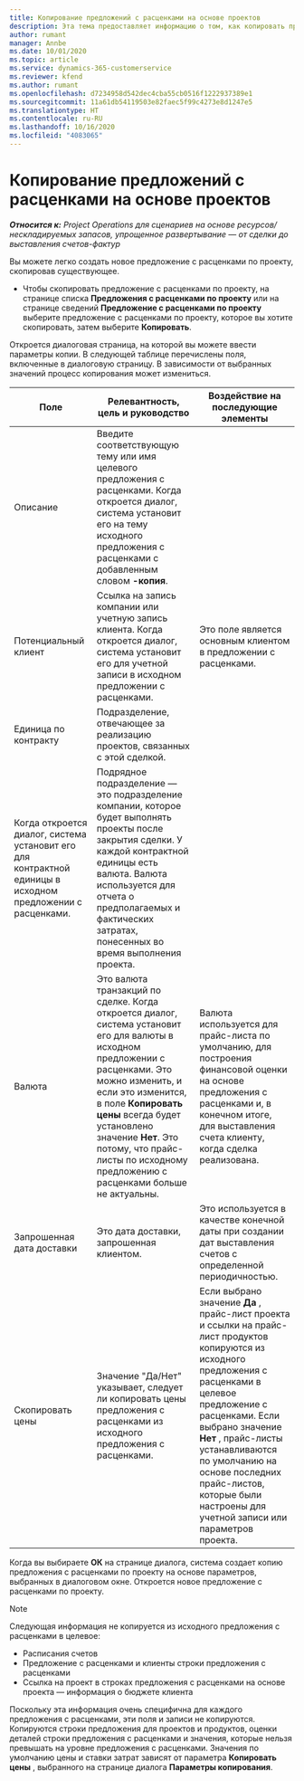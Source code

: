 ```yaml
---
title: Копирование предложений с расценками на основе проектов
description: Эта тема предоставляет информацию о том, как копировать предложения с расценками на основе проекта в Project Operations.
author: rumant
manager: Annbe
ms.date: 10/01/2020
ms.topic: article
ms.service: dynamics-365-customerservice
ms.reviewer: kfend
ms.author: rumant
ms.openlocfilehash: d7234958d542dec4cba55cb0516f1222937389e1
ms.sourcegitcommit: 11a61db54119503e82faec5f99c4273e8d1247e5
ms.translationtype: HT
ms.contentlocale: ru-RU
ms.lasthandoff: 10/16/2020
ms.locfileid: "4083065"
---
```

# <a name="copy-project-based-quotes"></a>Копирование предложений с расценками на основе проектов

_**Относится к:** Project Operations для сценариев на основе ресурсов/нескладируемых запасов, упрощенное развертывание — от сделки до выставления счетов-фактур_

Вы можете легко создать новое предложение с расценками по проекту, скопировав существующее. 

- Чтобы скопировать предложение с расценками по проекту, на странице списка **Предложения с расценками по проекту** или на странице сведений **Предложение с расценками по проекту** выберите предложение с расценками по проекту, которое вы хотите скопировать, затем выберите **Копировать**.

Откроется диалоговая страница, на которой вы можете ввести параметры копии. В следующей таблице перечислены поля, включенные в диалоговую страницу. В зависимости от выбранных значений процесс копирования может измениться.

| **Поле** | **Релевантность, цель и руководство** | **Воздействие на последующие элементы** |
| --- | --- | --- |
| Описание | Введите соответствующую тему или имя целевого предложения с расценками. Когда откроется диалог, система установит его на тему исходного предложения с расценками с добавленным словом **-копия**. | |
| Потенциальный клиент | Ссылка на запись компании или учетную запись клиента. Когда откроется диалог, система установит его для учетной записи в исходном предложении с расценками. | Это поле является основным клиентом в предложении с расценками. |
| Единица по контракту | Подразделение, отвечающее за реализацию проектов, связанных с этой сделкой.
Когда откроется диалог, система установит его для контрактной единицы в исходном предложении с расценками. | Подрядное подразделение — это подразделение компании, которое будет выполнять проекты после закрытия сделки. У каждой контрактной единицы есть валюта. Валюта используется для отчета о предполагаемых и фактических затратах, понесенных во время выполнения проекта. |
| Валюта | Это валюта транзакций по сделке. Когда откроется диалог, система установит его для валюты в исходном предложении с расценками. Это можно изменить, и если это изменится, в поле **Копировать цены** всегда будет установлено значение **Нет**. Это потому, что прайс-листы по исходному предложению с расценками больше не актуальны. | Валюта используется для прайс-листа по умолчанию, для построения финансовой оценки на основе предложения с расценками и, в конечном итоге, для выставления счета клиенту, когда сделка реализована. |
| Запрошенная дата доставки | Это дата доставки, запрошенная клиентом. | Это используется в качестве конечной даты при создании дат выставления счетов с определенной периодичностью. |
| Скопировать цены | Значение "Да/Нет" указывает, следует ли копировать цены предложения с расценками из исходного предложения с расценками. | Если выбрано значение **Да** , прайс-лист проекта и ссылки на прайс-лист продуктов копируются из исходного предложения с расценками в целевое предложение с расценками. Если выбрано значение **Нет** , прайс-листы устанавливаются по умолчанию на основе последних прайс-листов, которые были настроены для учетной записи или параметров проекта. |

Когда вы выбираете **ОК** на странице диалога, система создает копию предложения с расценками по проекту на основе параметров, выбранных в диалоговом окне. Откроется новое предложение с расценками по проекту. 

> [!NOTE]
> Следующая информация не копируется из исходного предложения с расценками в целевое:
>
> - Расписания счетов
> - Предложение с расценками и клиенты строки предложения с расценками
> - Ссылка на проект в строках предложения с расценками на основе проекта — информация о бюджете клиента
>
>Поскольку эта информация очень специфична для каждого предложения с расценками, эти поля и записи не копируются. Копируются строки предложения для проектов и продуктов, оценки деталей строки предложения с расценками и значения, которые нельзя превышать на уровне предложения с расценками. Значения по умолчанию цены и ставки затрат зависят от параметра **Копировать цены** , выбранного на странице диалога **Параметры копирования**.
